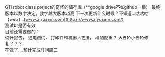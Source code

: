G11 robot class porject的奇怪的储存库（**google drive不如github一根）
最终版本以数字决定，数字越大版本越高
下一次更新什么时候？不知道...咕咕咕
【web】:[www.ziyusam.com](https://www.ziyusam.com/)
<br>
测试br是否有效
<br>
目前还需要做的：
<br>
设计报告，
通电测试，
打印件和机器人链接，
增加配重？
大齿轮小齿轮修复？？？
<br>
在做了....预计完成时间周二
